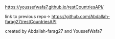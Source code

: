 https://youssefwafa7.github.io/restCountriesAPI/

link to previous repo-> https://github.com/Abdallah-farag27/restCountriesAPI

created by Abdallah-farag27 and YoussefWafa7
